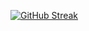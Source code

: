 [![GitHub Streak](https://streak-stats.demolab.com?user=ZadeAbhishek/DSA&theme=tokyonight&hide_border=true&border_radius=4.6)](https://git.io/streak-stats)
